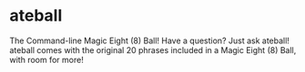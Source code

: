 ateball
=======

The Command-line Magic Eight (8) Ball! Have a question? Just ask ateball!
ateball comes with the original 20 phrases included in a Magic Eight (8) Ball,
with room for more!

